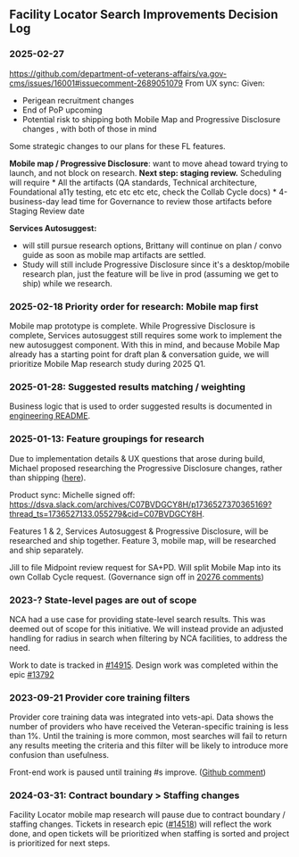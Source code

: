 ## Facility Locator Search Improvements Decision Log

### 2025-02-27
https://github.com/department-of-veterans-affairs/va.gov-cms/issues/16001#issuecomment-2689051079
From UX sync: Given: 
* Perigean recruitment changes
* End of PoP upcoming 
* Potential risk to shipping both Mobile Map and Progressive Disclosure changes , with both of those in mind

Some strategic changes to our plans for these FL features.

**Mobile map / Progressive Disclosure**: 
want to move ahead toward trying to launch, and not block on research. **Next step: staging review.** Scheduling will require
    * All the artifacts (QA standards, Technical architecture, Foundational a11y testing, etc etc etc etc, check the Collab Cycle docs)
    * 4-business-day lead time for Governance to review those artifacts before Staging Review date

**Services Autosuggest:** 
* will still pursue research options, Brittany will continue on plan / convo guide as soon as mobile map artifacts are settled. 
* Study will still include Progressive Disclosure since it's a desktop/mobile research plan, just the feature will be live in prod (assuming we get to ship) while we research.

### 2025-02-18 Priority order for research: Mobile map first
Mobile map prototype is complete. While Progressive Disclosure is complete, Services autosuggest still requires some work to implement the new autosuggest component. With this in mind, and because Mobile Map already has a starting point for draft plan & conversation guide, we will prioritize Mobile Map research study during 2025 Q1. 

### 2025-01-28: Suggested results matching / weighting
Business logic that is used to order suggested results is documented in [engineering README](https://github.com/department-of-veterans-affairs/va.gov-team/tree/master/products/facilities/facility-locator/engineering#services-autosuggest).

### 2025-01-13: Feature groupings for research
Due to implementation details & UX questions that arose during build, Michael proposed researching the Progressive Disclosure changes, rather than shipping ([here](https://github.com/department-of-veterans-affairs/va.gov-cms/issues/19489#issuecomment-2560084702)).

Product sync: Michelle signed off: https://dsva.slack.com/archives/C07BVDGCY8H/p1736527370365169?thread_ts=1736527133.055279&cid=C07BVDGCY8H.

Features 1 & 2, Services Autosuggest & Progressive Disclosure, will be researched and ship together. 
Feature 3, mobile map, will be researched and ship separately.

Jill to file Midpoint review request for SA+PD. Will split Mobile Map into its own Collab Cycle request. (Governance sign off in [20276 comments](https://github.com/department-of-veterans-affairs/va.gov-team/issues/61610#issuecomment-2591335989))


### 2023-? State-level pages are out of scope
NCA had a use case for providing state-level search results. This was deemed out of scope for this initiative. We will instead provide an adjusted handling for radius in search when filtering by NCA facilities, to address the need.

Work to date is tracked in [#14915](https://github.com/department-of-veterans-affairs/va.gov-cms/issues/14915).
Design work was completed within the epic [#13792](https://github.com/department-of-veterans-affairs/va.gov-cms/issues/11542)

### 2023-09-21 Provider core training filters
Provider core training data was integrated into vets-api. 
Data shows the number of providers who have received the Veteran-specific training is less than 1%. Until the training is more common, most searches will fail to return any results meeting the criteria and this filter will be likely to introduce more confusion than usefulness. 

Front-end work is paused until training #s improve. ([Github comment](https://github.com/department-of-veterans-affairs/va.gov-cms/issues/14913#issuecomment-1729954124))


### 2024-03-31: Contract boundary > Staffing changes
Facility Locator mobile map research will pause due to contract boundary / staffing changes. 
Tickets in research epic ([#14518](https://github.com/department-of-veterans-affairs/va.gov-cms/issues/14518)) will reflect the work done, and open tickets will be prioritized when staffing is sorted and project is prioritized for next steps.
